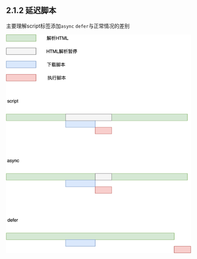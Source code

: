 ## 2.1.2 延迟脚本
主要理解script标签添加`async` `defer`与正常情况的差别

![async-defer-script](./examples/imgs/async-defer-script.png)
